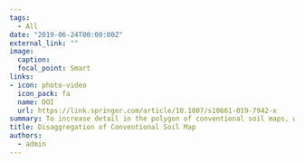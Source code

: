 ```yaml
---
tags:
  - All
date: "2019-06-24T00:00:00Z"
external_link: ""
image:
  caption: 
  focal_point: Smart
links:
- icon: photo-video
  icon_pack: fa
  name: DOI
  url: https://link.springer.com/article/10.1007/s10661-019-7942-x
summary: To increase detail in the polygon of conventional soil maps, we have produced a spatially disaggregated soil class map of a relatively flat agricultural plain using DSMART algorithm. DSMART works through resampled classification trees to estimate the probability of the existence of each possible soil classes and also to prepare the maps of the most probable soil class, second most probable, and so on in raster format. 
title: Disaggregation of Conventional Soil Map
authors: 
  - admin
---
```

